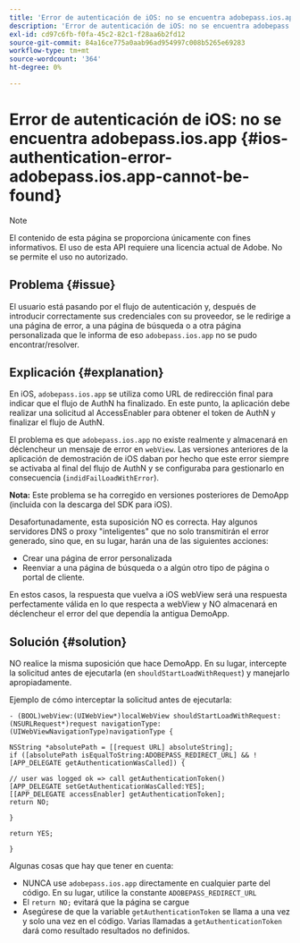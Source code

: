 ```yaml
---
title: 'Error de autenticación de iOS: no se encuentra adobepass.ios.app'
description: 'Error de autenticación de iOS: no se encuentra adobepass.ios.app'
exl-id: cd97c6fb-f0fa-45c2-82c1-f28aa6b2fd12
source-git-commit: 84a16ce775a0aab96ad954997c008b5265e69283
workflow-type: tm+mt
source-wordcount: '364'
ht-degree: 0%

---
```


# Error de autenticación de iOS: no se encuentra adobepass.ios.app {#ios-authentication-error-adobepass.ios.app-cannot-be-found}

>[!NOTE]
>
>El contenido de esta página se proporciona únicamente con fines informativos. El uso de esta API requiere una licencia actual de Adobe. No se permite el uso no autorizado.

## Problema {#issue}

El usuario está pasando por el flujo de autenticación y, después de introducir correctamente sus credenciales con su proveedor, se le redirige a una página de error, a una página de búsqueda o a otra página personalizada que le informa de eso `adobepass.ios.app` no se pudo encontrar/resolver.

## Explicación {#explanation}

En iOS, `adobepass.ios.app` se utiliza como URL de redirección final para indicar que el flujo de AuthN ha finalizado. En este punto, la aplicación debe realizar una solicitud al AccessEnabler para obtener el token de AuthN y finalizar el flujo de AuthN.

El problema es que `adobepass.ios.app` no existe realmente y almacenará en déclencheur un mensaje de error en `webView`. Las versiones anteriores de la aplicación de demostración de iOS daban por hecho que este error siempre se activaba al final del flujo de AuthN y se configuraba para gestionarlo en consecuencia (`indidFailLoadWithError`).

**Nota:** Este problema se ha corregido en versiones posteriores de DemoApp (incluida con la descarga del SDK para iOS).

Desafortunadamente, esta suposición NO es correcta. Hay algunos servidores DNS o proxy &quot;inteligentes&quot; que no solo transmitirán el error generado, sino que, en su lugar, harán una de las siguientes acciones:

- Crear una página de error personalizada
- Reenviar a una página de búsqueda o a algún otro tipo de página o portal de cliente.

En estos casos, la respuesta que vuelva a iOS webView será una respuesta perfectamente válida en lo que respecta a webView y NO almacenará en déclencheur el error del que dependía la antigua DemoApp.

## Solución {#solution}

NO realice la misma suposición que hace DemoApp. En su lugar, intercepte la solicitud antes de ejecutarla (en `shouldStartLoadWithRequest`) y manejarlo apropiadamente.

Ejemplo de cómo interceptar la solicitud antes de ejecutarla:

```obj-c
- (BOOL)webView:(UIWebView*)localWebView shouldStartLoadWithRequest:(NSURLRequest*)request navigationType:(UIWebViewNavigationType)navigationType {

NSString *absolutePath = [[request URL] absoluteString]; 
if ([absolutePath isEqualToString:ADOBEPASS_REDIRECT_URL] && ![APP_DELEGATE getAuthenticationWasCalled]) {

// user was logged ok => call getAuthenticationToken() 
[APP_DELEGATE setGetAuthenticationWasCalled:YES]; 
[[APP_DELEGATE accessEnabler] getAuthenticationToken];
return NO;

}

return YES;

}
```

Algunas cosas que hay que tener en cuenta:

- NUNCA use `adobepass.ios.app` directamente en cualquier parte del código. En su lugar, utilice la constante `ADOBEPASS_REDIRECT_URL`
- El `return NO;` evitará que la página se cargue
- Asegúrese de que la variable `getAuthenticationToken` se llama a una vez y solo una vez en el código. Varias llamadas a `getAuthenticationToken` dará como resultado resultados no definidos.
